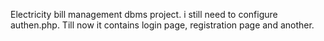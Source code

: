 Electricity bill management dbms project. i still need to configure authen.php.
Till now it contains login page, registration page and another.
